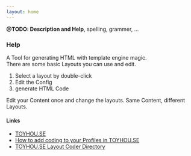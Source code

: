 ```yaml
---
layout: home
---
```


**@TODO: Description and Help**, spelling, grammer, ...

### Help 
A Tool for generating HTML with template engine magic.  
There are some basic Layouts you can use and edit.  

 1. Select a layout by double-click
 2. Edit the Config
 3. generate HTML Code

Edit your Content once and change the layouts. Same Content, different Layouts.  

#### Links

 - [TOYHOU.SE](https://toyhou.se/)
 - [How to add coding to your Profiles in TOYHOU.SE](https://toyhou.se/~forums/16.htmlcss-graphics/53428.how-to-add-coding-to-your-profiles-)
 - [TOYHOU.SE Layout Coder Directory](https://toyhou.se/~forums/16.htmlcss-graphics/93890.coder-directory)
